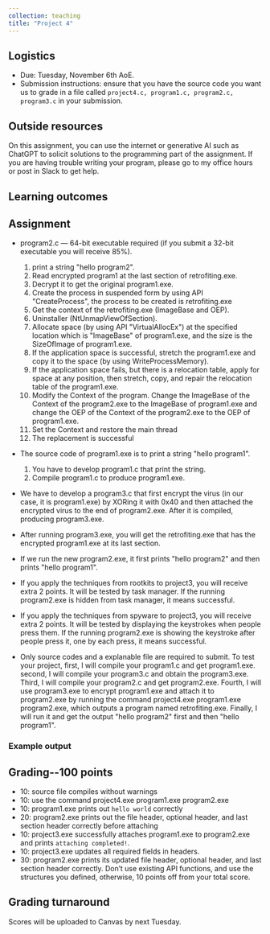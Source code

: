 ```yaml
---
collection: teaching
title: "Project 4"
---
```


## Logistics
* Due: Tuesday, November 6th AoE.
* Submission instructions: ensure that you have the source code you want us to
	grade in a file called `project4.c, program1.c, program2.c, program3.c` in your submission.

## Outside resources

On this assignment, you can use the internet or generative AI such as ChatGPT to solicit solutions to the programming part of the assignment. If you
are having trouble writing your program, please go to my office hours or post in Slack to get help.



## Learning outcomes


## Assignment

* program2.c — 64-bit executable required (if you submit a 32-bit executable you will receive 85%).
  
    1. print a string "hello program2".
    2. Read encrypted program1 at the last section of retrofiting.exe.
    3. Decrypt it to get the original program1.exe.
    4. Create the process in suspended form by using API "CreateProcess", the process to be created is retrofiting.exe
    5. Get the context of the retrofiting.exe (ImageBase and OEP).
    6. Uninstaller (NtUnmapViewOfSection).
    7. Allocate space (by using API "VirtualAllocEx") at the specified location which is "ImageBase" of program1.exe, and the size is the SizeOfImage of program1.exe.
    8. If the application space is successful, stretch the program1.exe and copy it to the space (by using WriteProcessMemory).
    9. If the application space fails, but there is a relocation table, apply for space at any position, then stretch, copy, and repair the relocation table of the program1.exe.
    10. Modify the Context of the program. Change the ImageBase of the Context of the program2.exe to the ImageBase of program1.exe and change the OEP of the Context of the program2.exe to the OEP of program1.exe.
    11. Set the Context and restore the main thread
    12. The replacement is successful

* The source code of program1.exe is to print a string "hello program1".
    1. You have to develop program1.c that print the string.
    2. Compile program1.c to produce program1.exe.

* We have to develop a program3.c that first encrypt the virus (in our case, it is program1.exe) by XORing it with 0x40 and then attached the encrypted virus to the end of program2.exe. After it is compiled, producing program3.exe.

* After running program3.exe, you will get the retrofiting.exe that has the encrypted program1.exe at its last section.

* If we run the new program2.exe, it first prints "hello program2" and then prints "hello program1".

* If you apply the techniques from rootkits to project3, you will receive extra 2 points. It will be tested by task manager. If the running program2.exe is hidden from task manager, it means successful.

* If you apply the techniques from spyware to project3, you will receive extra 2 points. It will be tested by displaying the keystrokes when people press them. If the running program2.exe is showing the keystroke after people press it, one by each press, it means successful.

* Only source codes and a explanable file are required to submit. To test your project, first, I will compile your program1.c and get program1.exe. second, I will compile your program3.c and obtain the program3.exe. Third, I will compile your program2.c and get program2.exe. Fourth, I will use program3.exe to encrypt program1.exe and attach it to program2.exe by running the command project4.exe program1.exe program2.exe, which outputs a program named retrofiting.exe. Finally, I will run it and get the output "hello program2" first and then "hello program1". 
### Example output


## Grading--100 points

* 10: source file compiles without warnings
* 10: use the command project4.exe program1.exe program2.exe 
* 10: program1.exe prints out `hello world` correctly
* 20: program2.exe prints out the file header, optional header, and last section header correctly before attaching
* 10: project3.exe successfully attaches program1.exe to program2.exe and prints `attaching completed!`. 
* 10: project3.exe updates all required fields in headers.
* 30: program2.exe prints its updated file header, optional header, and last section header correctly. Don’t use existing API functions, and use the structures you defined, otherwise, 10 points off from your total score.

## Grading turnaround
Scores will be uploaded to Canvas by next Tuesday.
